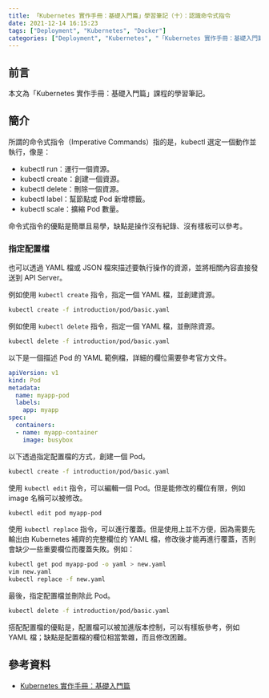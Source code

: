 ```yaml
---
title: 「Kubernetes 實作手冊：基礎入門篇」學習筆記（十）：認識命令式指令
date: 2021-12-14 16:15:23
tags: ["Deployment", "Kubernetes", "Docker"]
categories: ["Deployment", "Kubernetes", "「Kubernetes 實作手冊：基礎入門篇」Study Notes"]
---
```


## 前言

本文為「Kubernetes 實作手冊：基礎入門篇」課程的學習筆記。

## 簡介

所謂的命令式指令（Imperative Commands）指的是，kubectl 選定一個動作並執行，像是：

- kubectl run：運行一個資源。
- kubectl create：創建一個資源。
- kubectl delete：刪除一個資源。
- kubectl label：幫節點或 Pod 新增標籤。
- kubectl scale：擴縮 Pod 數量。

命令式指令的優點是簡單且易學，缺點是操作沒有紀錄、沒有樣板可以參考。

### 指定配置檔

也可以透過 YAML 檔或 JSON 檔來描述要執行操作的資源，並將相關內容直接發送到 API Server。

例如使用 `kubectl create` 指令，指定一個 YAML 檔，並創建資源。

```bash
kubectl create -f introduction/pod/basic.yaml
```

例如使用 `kubectl delete` 指令，指定一個 YAML 檔，並刪除資源。

```bash
kubectl delete -f introduction/pod/basic.yaml
```

以下是一個描述 Pod 的 YAML 範例檔，詳細的欄位需要參考官方文件。

```yaml
apiVersion: v1
kind: Pod
metadata:
  name: myapp-pod
  labels:
    app: myapp
spec:
  containers:
  - name: myapp-container
    image: busybox
```

以下透過指定配置檔的方式，創建一個 Pod。

```bash
kubectl create -f introduction/pod/basic.yaml
```

使用 `kubectl edit` 指令，可以編輯一個 Pod。但是能修改的欄位有限，例如 image 名稱可以被修改。

```bash
kubectl edit pod myapp-pod
```

使用 `kubectl replace` 指令，可以進行覆蓋。但是使用上並不方便，因為需要先輸出由 Kubernetes 補齊的完整欄位的 YAML 檔，修改後才能再進行覆蓋，否則會缺少一些重要欄位而覆蓋失敗。例如：

```bash
kubectl get pod myapp-pod -o yaml > new.yaml
vim new.yaml
kubectl replace -f new.yaml
```

最後，指定配置檔並刪除此 Pod。

```bash
kubectl delete -f introduction/pod/basic.yaml
```

搭配配置檔的優點是，配置檔可以被加進版本控制，可以有樣板參考，例如 YAML 檔；缺點是配置檔的欄位相當繁雜，而且修改困難。

## 參考資料

- [Kubernetes 實作手冊：基礎入門篇](https://hiskio.com/courses/349/about)
